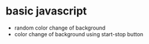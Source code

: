 # basic javascript

* random color change of background
* color change of background using start-stop button